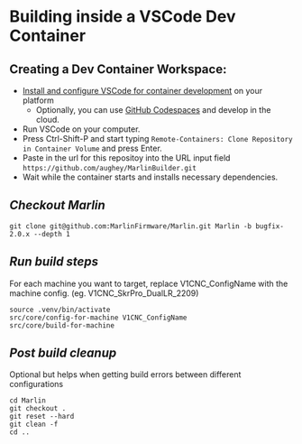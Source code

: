 # Building inside a VSCode Dev Container

## Creating a Dev Container Workspace:

- [Install and configure VSCode for container development](https://code.visualstudio.com/docs/remote/containers-tutorial) on your platform
    - Optionally, you can use [GitHub Codespaces](https://github.com/features/codespaces) and develop in the cloud.
- Run VSCode on your computer.
- Press Ctrl-Shift-P and start typing ```Remote-Containers: Clone Repository in Container Volume``` and press Enter.
- Paste in the url for this repositoy into the URL input field ```https://github.com/aughey/MarlinBuilder.git```
- Wait while the container starts and installs necessary dependencies.

## _Checkout Marlin_
```
git clone git@github.com:MarlinFirmware/Marlin.git Marlin -b bugfix-2.0.x --depth 1
```

## _Run build steps_
For each machine you want to target, replace V1CNC_ConfigName with the machine config. (eg. V1CNC_SkrPro_DualLR_2209)
```
source .venv/bin/activate
src/core/config-for-machine V1CNC_ConfigName
src/core/build-for-machine
```

## _Post build cleanup_
Optional but helps when getting build errors between different configurations
```
cd Marlin
git checkout .
git reset --hard
git clean -f
cd ..
```
